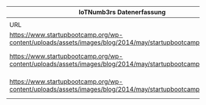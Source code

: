 |IoTNumb3rs Datenerfassung|||||||||||
| ---- | ---- | ---- | ---- | ---- | ---- | ---- | ---- | ---- | ---- | ---- |
||||||||||||
|URL|home_url|filename|device_class|device_count|market_class|market_volume|prognosis_year|publication_year|authorship_class|Dropbox folder|
|https://www.startupbootcamp.org/wp-content/uploads/assets/images/blog/2014/may/startupbootcamp_info_08.jpg|https://www.startupbootcamp.org/blog/2014/05/infographic-trends-in-transportation/|file5_startupbootcamp_info_08.jpg|Vehicle|35000000|||2020|2014|scientist|JinlinHolic/20181115-2148|
|https://www.startupbootcamp.org/wp-content/uploads/assets/images/blog/2014/may/startupbootcamp_info_08.jpg|https://www.startupbootcamp.org/blog/2014/05/infographic-trends-in-transportation/|file5_startupbootcamp_info_08.jpg|||invest.(Samrt system)|1E+11|2020|2014|scientist|JinlinHolic/20181115-2148|
|https://www.startupbootcamp.org/wp-content/uploads/assets/images/blog/2014/may/startupbootcamp_info_08.jpg|https://www.startupbootcamp.org/blog/2014/05/infographic-trends-in-transportation/|file5_startupbootcamp_info_08.jpg|||invest.(Smart transport)|22000000000|2020||scientist|JinlinHolic/20181115-2148|
